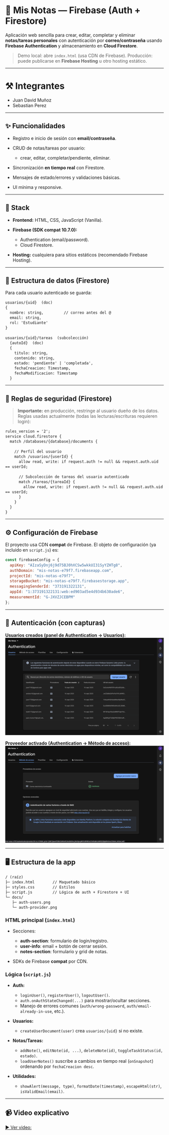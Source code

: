 # 📝 Mis Notas — Firebase (Auth + Firestore)

Aplicación web sencilla para crear, editar, completar y eliminar **notas/tareas personales** con autenticación por **correo/contraseña** usando **Firebase Authentication** y almacenamiento en **Cloud Firestore**.

> Demo local: abre `index.html` (usa CDN de Firebase).
> Producción: puede publicarse en **Firebase Hosting** u otro hosting estático.

---

# ⚒️ Integrantes

* Juan David Muñoz
* Sebastian Perez

---

## ✨ Funcionalidades

* Registro e inicio de sesión con **email/contraseña**.
* CRUD de notas/tareas por usuario:

  * crear, editar, completar/pendiente, eliminar.
* Sincronización **en tiempo real** con Firestore.
* Mensajes de estado/errores y validaciones básicas.
* UI mínima y responsive.

---

## 🧱 Stack

* **Frontend:** HTML, CSS, JavaScript (Vanilla).
* **Firebase (SDK compat 10.7.0):**

  * Authentication (email/password).
  * Cloud Firestore.
* **Hosting:** cualquiera para sitios estáticos (recomendado Firebase Hosting).

---

## 📁 Estructura de datos (Firestore)

Para cada usuario autenticado se guarda:

```
usuarios/{uid}  (doc)
{
  nombre: string,         // correo antes del @
  email: string,
  rol: 'Estudiante'
}

usuarios/{uid}/tareas  (subcolección)
  {autoId}  (doc)
  {
    titulo: string,
    contenido: string,
    estado: 'pendiente' | 'completada',
    fechaCreacion: Timestamp,
    fechaModificacion: Timestamp
  }
```

---

## 🔐 Reglas de seguridad (Firestore)

> **Importante:** en producción, restringe al usuario dueño de los datos.
> Reglas usadas actualmente (todas las lecturas/escrituras requieren login):

```rules
rules_version = '2';
service cloud.firestore {
  match /databases/{database}/documents {

    // Perfil del usuario
    match /usuarios/{userId} {
      allow read, write: if request.auth != null && request.auth.uid == userId;

      // Subcolección de tareas del usuario autenticado
      match /tareas/{tareaId} {
        allow read, write: if request.auth != null && request.auth.uid == userId;
      }
    }
  }
}
```

---

## ⚙️ Configuración de Firebase

El proyecto usa CDN **compat** de Firebase. El objeto de configuración (ya incluido en `script.js`) es:

```js
const firebaseConfig = {
  apiKey: "AIzaSyDnj6j9d75BJ0hXCSw5wkkUI31SyYZHTg8",
  authDomain: "mis-notas-e79f7.firebaseapp.com",
  projectId: "mis-notas-e79f7",
  storageBucket: "mis-notas-e79f7.firebasestorage.app",
  messagingSenderId: "373191322131",
  appId: "1:373191322131:web:ed903ad5e4d934b630ade6",
  measurementId: "G-JXVZJCEBPM"
};
```

---

## 🔑 Autenticación (con capturas)


**Usuarios creados (panel de Authentication → Usuarios):**
![Usuarios](docs/auth-users.png)

**Proveedor activado (Authentication → Método de acceso):**
![Método de acceso](docs/auth-provider.png)

---

## 🖥️ Estructura de la app

```
/ (raíz)
├─ index.html        // Maquetado básico
├─ styles.css        // Estilos
├─ script.js         // Lógica de auth + Firestore + UI
└─ docs/
   ├─ auth-users.png
   └─ auth-provider.png
```

### HTML principal (`index.html`)

* Secciones:

  * **auth-section**: formulario de login/registro.
  * **user-info**: email + botón de cerrar sesión.
  * **notes-section**: formulario y grid de notas.
* SDKs de Firebase **compat** por CDN.

### Lógica (`script.js`)

* **Auth:**

  * `loginUser()`, `registerUser()`, `logoutUser()`.
  * `auth.onAuthStateChanged(...)` para mostrar/ocultar secciones.
  * Manejo de errores comunes (`auth/wrong-password`, `auth/email-already-in-use`, etc.).
* **Usuarios:**

  * `createUserDocument(user)` crea `usuarios/{uid}` si no existe.
* **Notas/Tareas:**

  * `addNote()`, `editNote(id, ...)`, `deleteNote(id)`, `toggleTaskStatus(id, estado)`.
  * `loadUserNotes()` suscribe a cambios en tiempo real (`onSnapshot`) ordenando por `fechaCreacion desc`.
* **Utilidades:**

  * `showAlert(message, type)`, `formatDate(timestamp)`, `escapeHtml(str)`, `isValidEmail(email)`.

---

## 📹 Video explicativo


[▶️ Ver video:](https://youtu.be/EoJHr9551Ic)

